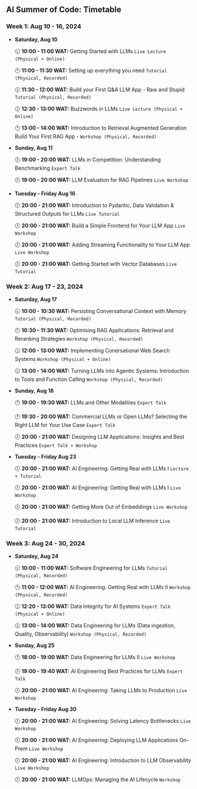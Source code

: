 ## AI Summer of Code: Timetable

### Week 1: Aug 10 - 16, 2024

- **Saturday, Aug 10**
  
  🕥 **10:00 - 11:00 WAT:** Getting Started with LLMs `Live Lecture (Physical + Online)`

  🕚 **11:00 - 11:30 WAT:** Setting up everything you need `Tutorial (Physical, Recorded)`

  🕦 **11:30 - 12:00 WAT:** Build your First Q&A LLM App - Raw and Stupid `Tutorial (Physical, Recorded)`

  🕧 **12:30 - 13:00 WAT:** Buzzwords in LLMs `Live Lecture (Physical + Online)`

  🕐 **13:00 - 14:00 WAT:** Introduction to Retrieval Augmented Generation Build Your First RAG App - `Workshop (Physical, Recorded)`
    
- **Sunday, Aug 11**
  
  🕖 **19:00 - 20:00 WAT:** LLMs in Competition: Understanding Benchmarking `Expert Talk`
  
  🕖 **19:00 - 20:00 WAT:** LLM Evaluation for RAG Pipelines `Live Workshop`

- **Tuesday - Friday Aug 16**
  
  🕖 **20:00 - 21:00 WAT:** Introduction to Pydantic, Data Validation & Structured Outputs for LLMs `Live Tutorial`
  
  🕖 **20:00 - 21:00 WAT:** Build a Simple Frontend for Your LLM App `Live Workshop`

  🕖 **20:00 - 21:00 WAT:** Adding Streaming Functionality to Your LLM App `Live Workshop`

  🕖 **20:00 - 21:00 WAT:** Getting Started with Vector Databases `Live Tutorial`
  
### Week 2: Aug 17 - 23, 2024

- **Saturday, Aug 17**
  
  🕥 **10:00 - 10:30 WAT:** Persisting Conversational Context with Memory `Tutorial (Physical, Recorded)`

  🕚 **10:30 - 11:30 WAT:** Optimising RAG Applications: Retrieval and Reranking Strategies `Workshop (Physical, Recorded)`

  🕧 **12:00 - 13:00 WAT:** Implementing Conersational Web Search Systems `Workshop (Physical + Online)`

  🕦 **13:00 - 14:00 WAT:** Turning LLMs into Agentic Systems: Introduction to Tools and Function Calling `Workshop (Physical, Recorded)`

- **Sunday, Aug 18**
  
  🕐 **19:00 - 19:30 WAT:** LLMs and Other Modalities `Expert Talk`
  
  🕐 **19:30 - 20:00 WAT:** Commercial LLMs or Open LLMs? Selecting the Right LLM for Your Use Case `Expert Talk`
  
  🕖 **20:00 - 21:00 WAT:** Designing LLM Applications: Insights and Best Practices `Expert Talk + Workshop`

- **Tuesday - Friday Aug 23**
  
  🕖 **20:00 - 21:00 WAT:** AI Engineering: Getting Real with LLMs I `Lecture + Tutorial`
  
  🕖 **20:00 - 21:00 WAT:** AI Engineering: Getting Real with LLMs I `Live Workshop`

  🕖 **20:00 - 21:00 WAT:** Getting More Out of Embeddings `Live Workshop`

  🕖 **20:00 - 21:00 WAT:** Introduction to Local LLM Inference `Live Tutorial`
  
### Week 3: Aug 24 - 30, 2024

- **Saturday, Aug 24**
  
  🕥 **10:00 - 11:00 WAT:** Software Engineering for LLMs `Tutorial (Physical, Recorded)`

  🕚 **11:00 - 12:00 WAT:** AI Engineering: Getting Real with LLMs II `Workshop (Physical, Recorded)`

  🕧 **12:20 - 13:00 WAT:** Data Integrity for AI Systems `Expert Talk (Physical + Online)`

  🕦 **13:00 - 14:00 WAT:** Data Engineering for LLMs (Data ingestion, Quality, Observability) `Workshop (Physical, Recorded)`

- **Sunday, Aug 25**
  
  🕐 **18:00 - 19:00 WAT:** Data Engineering for LLMs II `Live Workshop`
  
  🕖 **19:00 - 19:40 WAT:** AI Engineering Best Practices for LLMs `Expert Talk`
  
  🕖 **20:00 - 21:00 WAT:** AI Engineering: Taking LLMs to Production `Live Workshop`

- **Tuesday - Friday Aug 30**
  
  🕖 **20:00 - 21:00 WAT:** AI Engineering: Solving Latency Bottlenecks `Live Workshop`
  
  🕖 **20:00 - 21:00 WAT:** AI Engineering: Deploying LLM Applications On-Prem `Live Workshop`

  🕖 **20:00 - 21:00 WAT:** AI Engineering: Introduction to LLM Observability `Live Workshop`

  🕖 **20:00 - 21:00 WAT:** LLMOps: Managing the AI Lifecycle `Workshop`



